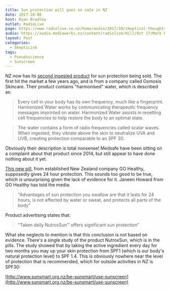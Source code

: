 ```yaml
---
title: Sun protection pill goes on sale in NZ
date: 2017-10-08
host: Ryan Bradley
outlet: RadioLive
page: https://www.radiolive.co.nz/home/audio/2017/10/skeptical-thoughts-with-mark-honeychurch.html
audio: https://audio.mediaworks.nz/content/radiolive/Hill/Oct 17/Mark HoneyChurch 8_10_17.mp3
layout: Post
categories:
  - Skepticism
tags:
  - Pseudoscience
  - Sunscreen
---
```


NZ now has its [second ingested product](https://www.stuff.co.nz/life-style/well-good/teach-me/97465093/first-sun-protection-pill-hits-the-kiwi-market) for sun protection being sold. The first hit the market a few years ago, and is from a company called Osmosis Skincare. Their product contains "harmonised" water, which is described as:

<!-- more -->

> Every cell in your body has its own frequency, much like a fingerprint. Harmonized Water works by communicating therapeutic frequency messages imprinted on water. Harmonized Water assists in resetting cell frequencies to help restore the body to an optimal state.

> The water contains a form of radio frequencies called scalar waves. When ingested, they vibrate above the skin to neutralize UVA and UVB, creating protection comparable to an SPF 30.

Obviously their description is total nonsense! Medsafe have been sitting on a complaint about that product since 2014, but still appear to have done nothing about it yet.

[This new pill](https://thespinoff.co.nz/science/05-10-2017/about-that-stuff-story-on-edible-sunblock/), from established New Zealand company GO Healthy, supposedly gives 24 hour protection. This sounds too good to be true, which is unsurprising given the lack of evidence for it. Janeen Howard from GO Healthy has told the media:

> "Advantages of sun protection you swallow are that it lasts for 24 hours, is not affected by water or sweat, and protects all parts of the body"

Product advertising states that:

> "Taken daily NutroxSun™ offers significant sun protection"

What she neglects to mention is that this conclusion is not based on evidence. There's a single study of the product NutroxSun, which is in the pills. The study showed that by taking the active ingredient every day for two months you may up your skin protection from SPF1 (which is our body's natural protection level) to SPF 1.4. This is obviously nowhere near the level of protection that is recommended, which for outside activities in NZ is SPF30:

[http://www.sunsmart.org.nz/be-sunsmart/use-sunscreen](http://www.sunsmart.org.nz/be-sunsmart/use-sunscreen)
